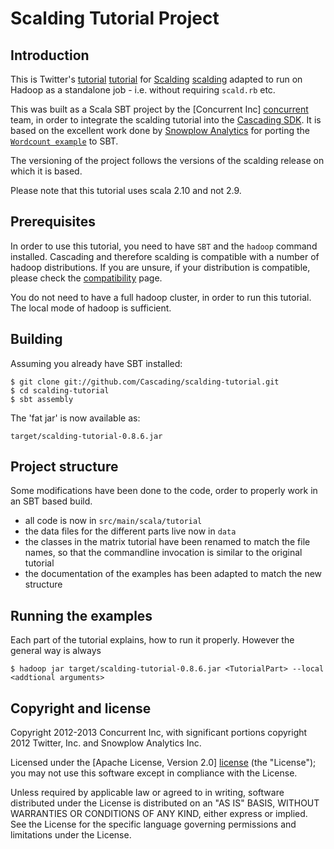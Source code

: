 # Scalding Tutorial Project 

## Introduction

This is Twitter's [tutorial] [tutorial] for [Scalding] [scalding] adapted to run
on Hadoop as a standalone job - i.e. without requiring `scald.rb` etc.

This was built as a Scala SBT project by the [Concurrent Inc] [concurrent] team,
in order to integrate the scalding tutorial into the [Cascading SDK][sdk].  It
is based on the excellent work done by [Snowplow Analytics][snowplow] for
porting the [`Wordcount example`][wordcount] to SBT. 

The versioning of the project follows the versions of the scalding release on
which it is based.

Please note that this tutorial uses scala 2.10 and not 2.9.

## Prerequisites

In order to use this tutorial, you need to have `SBT` and the `hadoop` command
installed. Cascading and therefore scalding is compatible with a number of
hadoop distributions. If you are unsure, if your distribution is compatible,
please check the [compatibility][compatibility] page. 

You do not need to have a full hadoop cluster, in order to run this tutorial.
The local mode of hadoop is sufficient.


## Building

Assuming you already have SBT installed:

    $ git clone git://github.com/Cascading/scalding-tutorial.git
    $ cd scalding-tutorial
    $ sbt assembly

The 'fat jar' is now available as:

    target/scalding-tutorial-0.8.6.jar

## Project structure

Some modifications have been done to the code, order to properly work in an SBT
based build.

* all code is now in `src/main/scala/tutorial`
* the data files for the different parts live now in `data`
* the classes in the matrix tutorial have been renamed to match the file names,
  so that the commandline invocation is similar to the original tutorial
* the documentation of the examples has been adapted to match the new structure

## Running the examples

Each part of the tutorial explains, how to run it properly. However the general
way is always

    $ hadoop jar target/scalding-tutorial-0.8.6.jar <TutorialPart> --local <addtional arguments>

## Copyright and license

Copyright 2012-2013 Concurrent Inc, with significant portions copyright 2012 Twitter, Inc. and Snowplow Analytics Inc.

Licensed under the [Apache License, Version 2.0] [license] (the "License");
you may not use this software except in compliance with the License.

Unless required by applicable law or agreed to in writing, software
distributed under the License is distributed on an "AS IS" BASIS,
WITHOUT WARRANTIES OR CONDITIONS OF ANY KIND, either express or implied.
See the License for the specific language governing permissions and
limitations under the License.

[tutorial]: https://github.com/twitter/scalding/tree/develop/tutorial
[sdk]: http://cascading.org/sdk
[scalding]: https://github.com/twitter/scalding/
[concurrent]: http://concurrentinc.com
[snowplow]: http://snowplowanalytics.com
[wordcount]: http://github.com/snowplow/scalding-example-project 
[license]: http://www.apache.org/licenses/LICENSE-2.0
[compatibility]: http://www.cascading.org/support/compatibility/

